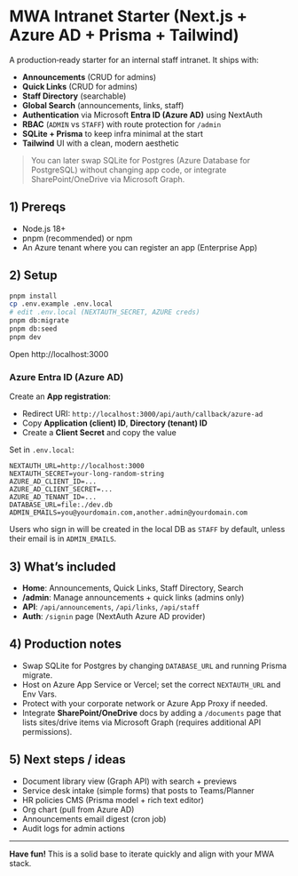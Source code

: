 # MWA Intranet Starter (Next.js + Azure AD + Prisma + Tailwind)

A production‑ready starter for an internal staff intranet. It ships with:
- **Announcements** (CRUD for admins)
- **Quick Links** (CRUD for admins)
- **Staff Directory** (searchable)
- **Global Search** (announcements, links, staff)
- **Authentication** via Microsoft **Entra ID (Azure AD)** using NextAuth
- **RBAC** (`ADMIN` vs `STAFF`) with route protection for `/admin`
- **SQLite + Prisma** to keep infra minimal at the start
- **Tailwind** UI with a clean, modern aesthetic

> You can later swap SQLite for Postgres (Azure Database for PostgreSQL) without changing app code, or integrate SharePoint/OneDrive via Microsoft Graph.

## 1) Prereqs
- Node.js 18+
- pnpm (recommended) or npm
- An Azure tenant where you can register an app (Enterprise App)

## 2) Setup
```bash
pnpm install
cp .env.example .env.local
# edit .env.local (NEXTAUTH_SECRET, AZURE creds)
pnpm db:migrate
pnpm db:seed
pnpm dev
```

Open http://localhost:3000

### Azure Entra ID (Azure AD)
Create an **App registration**:
- Redirect URI: `http://localhost:3000/api/auth/callback/azure-ad`
- Copy **Application (client) ID**, **Directory (tenant) ID**
- Create a **Client Secret** and copy the value

Set in `.env.local`:
```
NEXTAUTH_URL=http://localhost:3000
NEXTAUTH_SECRET=your-long-random-string
AZURE_AD_CLIENT_ID=...
AZURE_AD_CLIENT_SECRET=...
AZURE_AD_TENANT_ID=...
DATABASE_URL=file:./dev.db
ADMIN_EMAILS=you@yourdomain.com,another.admin@yourdomain.com
```

Users who sign in will be created in the local DB as `STAFF` by default, unless their email is in `ADMIN_EMAILS`.

## 3) What’s included
- **Home**: Announcements, Quick Links, Staff Directory, Search
- **/admin**: Manage announcements + quick links (admins only)
- **API**: `/api/announcements`, `/api/links`, `/api/staff`
- **Auth**: `/signin` page (NextAuth Azure AD provider)

## 4) Production notes
- Swap SQLite for Postgres by changing `DATABASE_URL` and running Prisma migrate.
- Host on Azure App Service or Vercel; set the correct `NEXTAUTH_URL` and Env Vars.
- Protect with your corporate network or Azure App Proxy if needed.
- Integrate **SharePoint/OneDrive** docs by adding a `/documents` page that lists sites/drive items via Microsoft Graph (requires additional API permissions).

## 5) Next steps / ideas
- Document library view (Graph API) with search + previews
- Service desk intake (simple forms) that posts to Teams/Planner
- HR policies CMS (Prisma model + rich text editor)
- Org chart (pull from Azure AD)
- Announcements email digest (cron job)
- Audit logs for admin actions

---

**Have fun!** This is a solid base to iterate quickly and align with your MWA stack.
